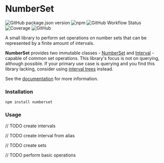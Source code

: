 # NumberSet

![GitHub package.json version](https://img.shields.io/github/package-json/v/NickGaertner/NumberSet)
![npm](https://img.shields.io/npm/v/numberset)
![GitHub Workflow Status](https://img.shields.io/github/actions/workflow/status/NickGaertner/NumberSet/test.yml)
![Coverage](https://github.com/NickGaertner/NumberSet/badges/coverage-jest%20coverage.svg)
![GitHub](https://img.shields.io/github/license/NickGaertner/NumberSet)

A small library to perform set operations on number sets that can be represented by a finite amount of intervals.

**NumberSet** provides two immutable classes -
[NumberSet](https://github.com/NickGaertner/NumberSet/blob/master/docs/classes/NumberSet.md) and
[Interval](https://github.com/NickGaertner/NumberSet/blob/master/docs/classes/Interval.md) -
capable of common set operations.
This library's focus is not on querying, although possible. If your primary use case is querying and you find this library lacking, consider using [interval trees](https://www.npmjs.com/search?q=interval%20tree&ranking=optimal) instead.

See the
[documentation](https://github.com/NickGaertner/NumberSet/blob/master/docs/modules.md)
for more information.

### Installation

```console
npm install numberset
```

### Usage

// TODO create intervals

// TODO create interval from alias

// TODO create sets

// TODO perform basic operations
